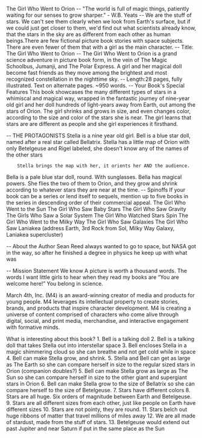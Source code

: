 The Girl Who Went to Orion
-- "The world is full of magic things, patiently waiting for our senses to grow sharper." - W.B. Yeats 
-- We are the stuff of stars. We can't see them clearly when we look from Earth's surface, but if we could just get closer to them, we'd find out what scientists already know, that the stars in the sky are as different from each other as human beings.There are few fictional picture book stories with space subjects. There are even fewer of them that with a girl as the main character. 
-- Title: The Girl Who Went to Orion
    -- The Girl Who Went to Orion is a grand science adventure in picture book form, in the vein of The Magic Schoolbus, Jumanji, and The Polar Express. A girl and her magical doll become fast friends as they move among the brightest and most recognized constellation in the nighttime sky. 
    -- Length:28 pages, fully illustrated. Text on alternate pages. ~950 words.
-- Your Book's Special Features
    This book showcases the many different types of stars in a whimiscal and magical way, wrapped in the fantastic journey of nine-year old girl and her doll hundreds of light-years away from Earth, out among the stars of Orion. The girl shrinks and grows in size, and even changes color, according to the size and color of the stars she is near. The girl learns that stars are are different as people and she girl experiences it firsthand.

-- THE PROTAGONISTS
        Stella is a nine year old girl.
        Bell is a blue star doll, named after a real star called Bellatrix.
        Stella has a little map of Orion with only Betelgeuse and Rigel labeled, she doesn't know any of the names of the other stars

        Stella brings the map with her, it orients her AND the audience.

Bella is a pale blue star doll, round. With sunglasses.
Bella has magical powers. She flies the two of them to Orion, and they grow and shrink according to whatever stars they are near at the time.
-- Spinoffs 
    If your book can be a series or lend itself to sequels, mention up to five books in the series in descending order of their commercial appeal.
    The Girl Who Went to the Sun
    The Girl Who Saw Baby Stars
    The Girl Who Saw Gravity
    The Girls Who Saw a Solar System
    The Girl Who Watched Stars Spin
    The Girl Who Went to the Milky Way
    The Girl Who Saw Galaxies
    The Girl Who Saw Laniakea (address Earth, 3rd Rock from Sol, Milky Way Galaxy, Laniakea supercluster)

-- About the Author
    Sean Reed always wanted to go to space, but NASA got in the way, so after he finished a degree in physics he keep up with what was 

-- Mission Statement
We know A picture is worth a thousand words. The words I want little girls to hear when they read my books are “You are welcome here!” You belong in science.

March 4th, Inc. (M4) is an award-winning creator of media and products for young people. M4 leverages its intellectual property to create stories, brands, and products that inspire character development. M4 is creating a universe of content comprised of characters who come alive through digital, social, and print media, merchandise, and interactive engagement with formative minds.

What is interesting about this book?
    1. Bell is a talking doll 
    2. Bell is a talking doll that takes Stella out into interstellar space
    3. Bell encloses Stella in a magic shimmering cloud so she can breathe and not get cold while in space
    4. Bell can make Stella grow, and shrink. 
    5. Stella and Bell can get as large as The Earth so she can compare herself in size to the regular sized stars in Orion (companion doubles?)
    5.  Bell can make Stella grow as large as The Sun so she can compare herself in size to the other giant and supergiant stars in Orion
    6.  Bell can make Stella grow to the size of Bellatrix so she can compare herself to the size of Betelgeuse.
    7.  Stars have different colors
    8.  Stars are all huge. Six orders of magnitude between Earth and Betelgeuse.
    9.  Stars are all different sizes from each other, just like people on Earth have different sizes
    10. Stars are not pointy, they are round.
    11. Stars belch out huge ribbons of matter that travel millions of miles away
    12. We are all made of stardust, made from the stuff of stars.
    13. Betelgeuse would extend out past Jupiter and near Saturn if put in the same place as the Sun



